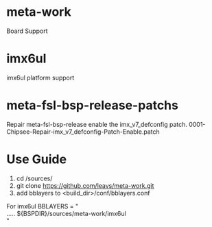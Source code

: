 # meta-work
Board Support

# imx6ul
imx6ul platform support

# meta-fsl-bsp-release-patchs
Repair meta-fsl-bsp-release enable the imx_v7_defconfig patch.
0001-Chipsee-Repair-imx_v7_defconfig-Patch-Enable.patch

# Use Guide

1. cd <BSPDIR>/sources/
2. git clone https://github.com/leavs/meta-work.git
3. add bblayers to <build_dir>/conf/bblayers.conf

For imx6ul
BBLAYERS = " \
	.....
	${BSPDIR}/sources/meta-work/imx6ul \
"

